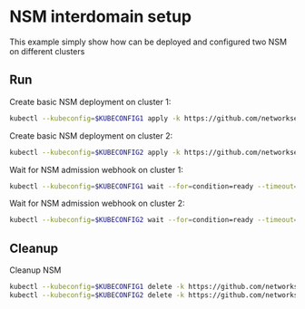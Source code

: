 # NSM interdomain setup


This example simply show how can be deployed and configured two NSM on different clusters

## Run

Create basic NSM deployment on cluster 1:

```bash
kubectl --kubeconfig=$KUBECONFIG1 apply -k https://github.com/networkservicemesh/deployments-k8s/examples/interdomain/nsm/cluster1?ref=2b49583cdd7fcde16a43b2f4e24ba222e1b7cdbf
```

Create basic NSM deployment on cluster 2:

```bash
kubectl --kubeconfig=$KUBECONFIG2 apply -k https://github.com/networkservicemesh/deployments-k8s/examples/interdomain/nsm/cluster2?ref=2b49583cdd7fcde16a43b2f4e24ba222e1b7cdbf
```

Wait for NSM admission webhook on cluster 1:

```bash
kubectl --kubeconfig=$KUBECONFIG1 wait --for=condition=ready --timeout=1m pod -n nsm-system -l app=admission-webhook-k8s
```

Wait for NSM admission webhook on cluster 2:

```bash
kubectl --kubeconfig=$KUBECONFIG2 wait --for=condition=ready --timeout=1m pod -n nsm-system -l app=admission-webhook-k8s
```

## Cleanup

Cleanup NSM
```bash
kubectl --kubeconfig=$KUBECONFIG1 delete -k https://github.com/networkservicemesh/deployments-k8s/examples/interdomain/nsm/cluster1?ref=2b49583cdd7fcde16a43b2f4e24ba222e1b7cdbf
kubectl --kubeconfig=$KUBECONFIG2 delete -k https://github.com/networkservicemesh/deployments-k8s/examples/interdomain/nsm/cluster2?ref=2b49583cdd7fcde16a43b2f4e24ba222e1b7cdbf
```
